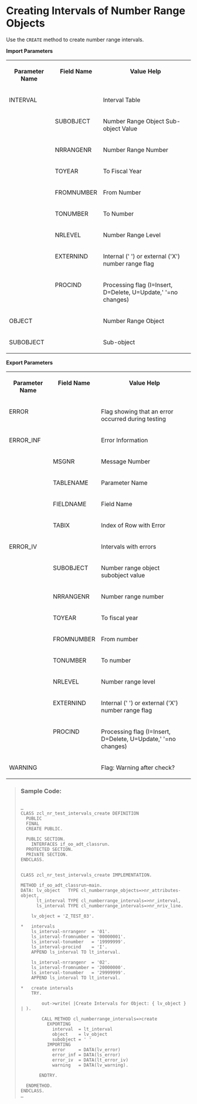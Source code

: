 <!-- loiodd0076e454e74034bd862d867e153bd5 -->

# Creating Intervals of Number Range Objects

Use the `CREATE` method to create number range intervals.

**Import Parameters**


<table>
<tr>
<th valign="top">

Parameter Name

</th>
<th valign="top">

Field Name

</th>
<th valign="top">

Value Help

</th>
</tr>
<tr>
<td valign="top">

INTERVAL

</td>
<td valign="top">

 

</td>
<td valign="top">

Interval Table

</td>
</tr>
<tr>
<td valign="top">

 

</td>
<td valign="top">

SUBOBJECT

</td>
<td valign="top">

Number Range Object Sub-object Value

</td>
</tr>
<tr>
<td valign="top">

 

</td>
<td valign="top">

NRRANGENR

</td>
<td valign="top">

Number Range Number

</td>
</tr>
<tr>
<td valign="top">

 

</td>
<td valign="top">

TOYEAR

</td>
<td valign="top">

To Fiscal Year

</td>
</tr>
<tr>
<td valign="top">

 

</td>
<td valign="top">

FROMNUMBER

</td>
<td valign="top">

From Number

</td>
</tr>
<tr>
<td valign="top">

 

</td>
<td valign="top">

TONUMBER

</td>
<td valign="top">

To Number

</td>
</tr>
<tr>
<td valign="top">

 

</td>
<td valign="top">

NRLEVEL

</td>
<td valign="top">

Number Range Level

</td>
</tr>
<tr>
<td valign="top">

 

</td>
<td valign="top">

EXTERNIND

</td>
<td valign="top">

Internal \(' '\) or external \('X'\) number range flag

</td>
</tr>
<tr>
<td valign="top">

 

</td>
<td valign="top">

PROCIND

</td>
<td valign="top">

Processing flag \(I=Insert, D=Delete, U=Update,' '=no changes\)

</td>
</tr>
<tr>
<td valign="top">

OBJECT

</td>
<td valign="top">

 

</td>
<td valign="top">

Number Range Object

</td>
</tr>
<tr>
<td valign="top">

SUBOBJECT

</td>
<td valign="top">

 

</td>
<td valign="top">

Sub-object

</td>
</tr>
</table>

**Export Parameters**


<table>
<tr>
<th valign="top">

Parameter Name

</th>
<th valign="top">

Field Name

</th>
<th valign="top">

Value Help

</th>
</tr>
<tr>
<td valign="top">

ERROR

</td>
<td valign="top">

 

</td>
<td valign="top">

Flag showing that an error occurred during testing

</td>
</tr>
<tr>
<td valign="top">

ERROR\_INF

</td>
<td valign="top">

 

</td>
<td valign="top">

Error Information

</td>
</tr>
<tr>
<td valign="top">

 

</td>
<td valign="top">

MSGNR

</td>
<td valign="top">

Message Number

</td>
</tr>
<tr>
<td valign="top">

 

</td>
<td valign="top">

TABLENAME

</td>
<td valign="top">

Parameter Name

</td>
</tr>
<tr>
<td valign="top">

 

</td>
<td valign="top">

FIELDNAME

</td>
<td valign="top">

Field Name

</td>
</tr>
<tr>
<td valign="top">

 

</td>
<td valign="top">

TABIX

</td>
<td valign="top">

Index of Row with Error

</td>
</tr>
<tr>
<td valign="top">

ERROR\_IV

</td>
<td valign="top">

 

</td>
<td valign="top">

Intervals with errors

</td>
</tr>
<tr>
<td valign="top">

 

</td>
<td valign="top">

SUBOBJECT

</td>
<td valign="top">

Number range object subobject value

</td>
</tr>
<tr>
<td valign="top">

 

</td>
<td valign="top">

NRRANGENR

</td>
<td valign="top">

Number range number

</td>
</tr>
<tr>
<td valign="top">

 

</td>
<td valign="top">

TOYEAR

</td>
<td valign="top">

To fiscal year

</td>
</tr>
<tr>
<td valign="top">

 

</td>
<td valign="top">

FROMNUMBER

</td>
<td valign="top">

From number

</td>
</tr>
<tr>
<td valign="top">

 

</td>
<td valign="top">

TONUMBER

</td>
<td valign="top">

To number

</td>
</tr>
<tr>
<td valign="top">

 

</td>
<td valign="top">

NRLEVEL

</td>
<td valign="top">

Number range level

</td>
</tr>
<tr>
<td valign="top">

 

</td>
<td valign="top">

EXTERNIND

</td>
<td valign="top">

Internal \(' '\) or external \('X'\) number range flag

</td>
</tr>
<tr>
<td valign="top">

 

</td>
<td valign="top">

PROCIND

</td>
<td valign="top">

Processing flag \(I=Insert, D=Delete, U=Update,' '=no changes\)

</td>
</tr>
<tr>
<td valign="top">

WARNING

</td>
<td valign="top">

 

</td>
<td valign="top">

Flag: Warning after check?

</td>
</tr>
</table>

> ### Sample Code:  
> ```abap
> 
> …
> CLASS zcl_nr_test_intervals_create DEFINITION
>   PUBLIC
>   FINAL
>   CREATE PUBLIC.
> 
>   PUBLIC SECTION.
>     INTERFACES if_oo_adt_classrun.
>   PROTECTED SECTION.
>   PRIVATE SECTION.
> ENDCLASS.
> 
> 
> CLASS zcl_nr_test_intervals_create IMPLEMENTATION.
> 
> METHOD if_oo_adt_classrun~main.
> DATA: lv_object   TYPE cl_numberrange_objects=>nr_attributes-object,
>       lt_interval TYPE cl_numberrange_intervals=>nr_interval,
>       ls_interval TYPE cl_numberrange_intervals=>nr_nriv_line.
> 
>     lv_object = 'Z_TEST_03'.
> 
> *   intervals
>     ls_interval-nrrangenr  = '01'.
>     ls_interval-fromnumber = '00000001'.
>     ls_interval-tonumber   = '19999999'.
>     ls_interval-procind    = 'I'.
>     APPEND ls_interval TO lt_interval.
> 
>     ls_interval-nrrangenr  = '02'.
>     ls_interval-fromnumber = '20000000'.
>     ls_interval-tonumber   = '29999999'.
>     APPEND ls_interval TO lt_interval.
> 
> *   create intervals
>     TRY.
> 
>         out->write( |Create Intervals for Object: { lv_object } | ).
> 
>         CALL METHOD cl_numberrange_intervals=>create
>           EXPORTING
>             interval  = lt_interval
>             object    = lv_object
>             subobject = ' '
>           IMPORTING
>             error     = DATA(lv_error)
>             error_inf = DATA(ls_error)
>             error_iv  = DATA(lt_error_iv)
>             warning   = DATA(lv_warning).
> 
>        ENDTRY.
> 
>   ENDMETHOD.
> ENDCLASS.    
> …
> 
> ```

